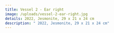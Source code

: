 ```yaml
---
title: Vessel 2 - Ear right
image: /uploads/vessel-2-ear-right.jpg
details: 2022, Jesmonite, 29 x 21 x 24 cm
description: " 2022, Jesmonite, 29 x 21 x 24 cm"
---
```

